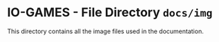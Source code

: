 # IO-GAMES - File Directory **`docs/img`**

This directory contains all the image files used in the documentation. 
